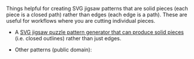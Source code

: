 Things helpful for creating SVG jigsaw patterns that are solid pieces (each piece is a closed path) rather than edges (each edge is a path).  These are useful for workflows where you are cutting individual pieces.

* A [SVG jigsaw puzzle pattern generator that can produce solid pieces](puzzleGenerator2-o.html) (i.e. closed outlines) rather than just edges.

* Other patterns (public domain):

<div>
<object data='deco-1000-pattern.svg' type='image/svg+xml'></object>
</div>


